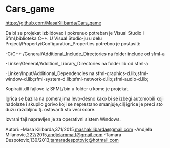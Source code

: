 # Cars_game

https://github.com/MasaKilibarda/Cars_game

Da bi se projekat izbildovao i pokrenuo potreban je Visual Studio i Sfml,biblioteka C++.
U Visual Studio-ju u delu Project/Property/Configuration_Properties potrebno je postaviti:

  -C/C++ /General/Additional_Include_Directories na folder include od sfml-a

  -Linker/General/Additionl_Library_Directories na folder lib od sfml-a

  -Linker/Input/Additional_Dependencies na sfml-graphics-d.lib;sfml-window-d.lib;sfml-system-d.lib;sfml-network-d.lib;sfml-audio-d.lib;

Kopirati .dll fajlove iz SFML/bin u folder u kome je projekat.

Igrica se bazira na pomerajima levo-desno kako bi se izbegi automobili koji nadolaze i skupilo gorivo koji se neprestano
smanjuje,cilj igrice je preci sto duzu razdaljinu tj. ostavariti sto veci score.

Izvrsni fajl napravljen je za operativni sistem Windows.

Autori:
 -Masa Kilibarda,371/2015,mashakilibarda@gmail.com
 -Andjela Milanovic,222/2015,andjelammatf@gmail.com
 -Tamara Despotovic,130/2013,tamaradespotovic@hotmail.com


